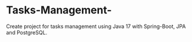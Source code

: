 # Tasks-Management-
Create project for tasks management using Java 17 with Spring-Boot, JPA and PostgreSQL. 
